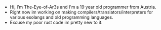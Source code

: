 - Hi, I’m The-Eye-of-Ar3s and I'm a 19 year old programmer from Austria.
- Right now im working on making compilers/translators/interpreters for various esolangs and old  programming languages.
- Excuse my poor rust code im pretty new to it.
